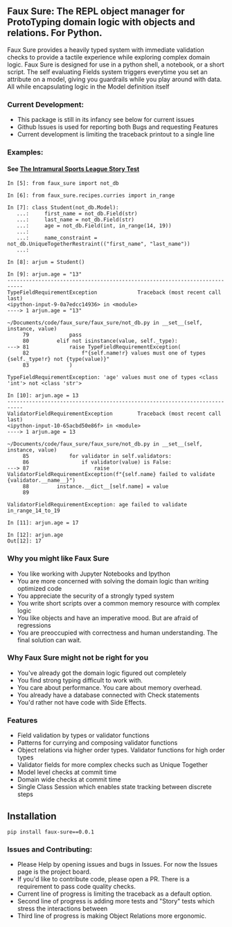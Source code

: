 ## Faux Sure: The REPL object manager for ProtoTyping domain logic with objects and relations. For Python.
Faux Sure provides a heavily typed system with immediate validation checks to provide a tactile experience while exploring complex domain logic.
Faux Sure is designed for use in a python shell, a notebook, or a short script. The self evaluating Fields system triggers everytime you set an attribute on a model, giving you guardrails while you play around with data. All while encapsulating logic in the Model definition itself
 
### Current Development:
- This package is still in its infancy see below for current issues
- Github Issues is used for reporting both Bugs and requesting Features
- Current development is limiting the traceback printout to a single line


### Examples:

#### See [The Intramural Sports League Story Test](https://github.com/aannapureddy/faux_sure/blob/main/example_tests/test_team_sports/test_team_sports.py)
```
In [5]: from faux_sure import not_db

In [6]: from faux_sure.recipes.curries import in_range

In [7]: class Student(not_db.Model):
   ...:     first_name = not_db.Field(str)
   ...:     last_name = not_db.Field(str)
   ...:     age = not_db.Field(int, in_range(14, 19))
   ...: 
   ...:     name_constraint = not_db.UniqueTogetherRestraint(("first_name", "last_name"))
   ...: 

In [8]: arjun = Student()

In [9]: arjun.age = "13"
---------------------------------------------------------------------------
TypeFieldRequirementException             Traceback (most recent call last)
<ipython-input-9-0a7edcc14936> in <module>
----> 1 arjun.age = "13"

~/Documents/code/faux_sure/faux_sure/not_db.py in __set__(self, instance, value)
     79             pass
     80         elif not isinstance(value, self._type):
---> 81             raise TypeFieldRequirementException(
     82                 f"{self.name!r} values must one of types {self._type!r} not {type(value)}"
     83             )

TypeFieldRequirementException: 'age' values must one of types <class 'int'> not <class 'str'>

In [10]: arjun.age = 13
---------------------------------------------------------------------------
ValidatorFieldRequirementException        Traceback (most recent call last)
<ipython-input-10-65acbd50e86f> in <module>
----> 1 arjun.age = 13

~/Documents/code/faux_sure/faux_sure/not_db.py in __set__(self, instance, value)
     85             for validator in self.validators:
     86                 if validator(value) is False:
---> 87                     raise ValidatorFieldRequirementException(f"{self.name} failed to validate {validator.__name__}")
     88         instance.__dict__[self.name] = value
     89 

ValidatorFieldRequirementException: age failed to validate in_range_14_to_19

In [11]: arjun.age = 17

In [12]: arjun.age
Out[12]: 17

```

### Why you might like Faux Sure
- You like working with Jupyter Notebooks and Ipython
- You are more concerned with solving the domain logic than writing optimized code
- You appreciate the security of a strongly typed system
- You write short scripts over a common memory resource with complex logic
- You like objects and have an imperative mood. But are afraid of regressions
- You are preoccupied with correctness and human understanding. The final solution can wait.

### Why Faux Sure might not be right for you
- You've already got the domain logic figured out completely
- You find strong typing difficult to work with.
- You care about performance. You care about memory overhead.
- You already have a database connected with Check statements
- You'd rather not have code with Side Effects.


### Features
- Field validation by types or validator functions
- Patterns for currying and composing validator functions
- Object relations via higher order types. Validator functions for high order types
- Validator fields for more complex checks such as Unique Together
- Model level checks at commit time
- Domain wide checks at commit time
- Single Class Session which enables state tracking between discrete steps


## Installation
```
pip install faux-sure==0.0.1
```

### Issues and Contributing:
 - Please Help by opening issues and bugs in Issues. For now the Issues page is the project board.
 - If you'd like to contribute code, please open a PR. There is a requirement to pass code quality checks.
 - Current line of progress is limiting the traceback as a default option.
 - Second line of progress is adding more tests and "Story" tests which stress the interactions between 
 - Third line of progress is making Object Relations more ergonomic.
